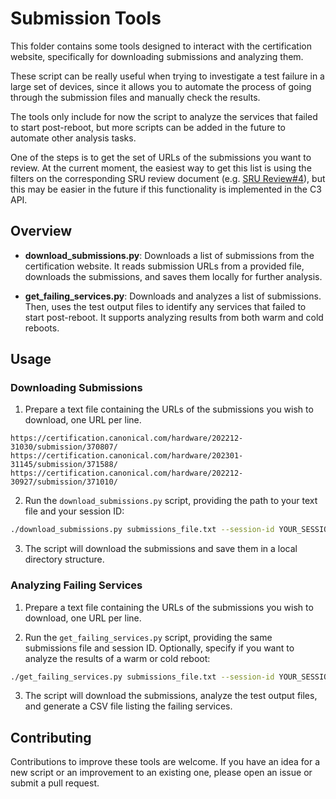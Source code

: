 # Submission Tools

This folder contains some tools designed to interact with the certification
website, specifically for downloading submissions and analyzing them.

These script can be really useful when trying to investigate a test failure in 
a large set of devices, since it allows you to automate the process of going
through the submission files and manually check the results.

The tools only include for now the script to analyze the services that failed
to start post-reboot, but more scripts can be added in the future to automate
other analysis tasks.

One of the steps is to get the set of URLs of the submissions you want to
review. At the current moment, the easiest way to get this list is using the
filters on the corresponding SRU review document (e.g. [SRU Review#4](https://docs.google.com/spreadsheets/d/1m-YrtOiGH8XM5dZY9n6UcNeY-sJebyNUQar053VvBb0/edit?gid=1644139636#gid=1644139636)),
but this may be easier in the future if this functionality is implemented in the
C3 API.

## Overview

- **download_submissions.py**: Downloads a list of submissions from the
   certification website. It reads submission URLs from a provided file,
   downloads the submissions, and saves them locally for further analysis.

- **get_failing_services.py**: Downloads and analyzes a list of submissions.
   Then, uses the test output files to identify any services that failed to
   start post-reboot. It supports analyzing results from both warm and cold
   reboots.

## Usage

### Downloading Submissions

1. Prepare a text file containing the URLs of the submissions you wish to
   download, one URL per line.

```
https://certification.canonical.com/hardware/202212-31030/submission/370807/
https://certification.canonical.com/hardware/202301-31145/submission/371588/
https://certification.canonical.com/hardware/202212-30927/submission/371010/
```

2. Run the `download_submissions.py` script, providing the path to your text
   file and your session ID:

```sh
./download_submissions.py submissions_file.txt --session-id YOUR_SESSION_ID
```

3. The script will download the submissions and save them in a local directory
   structure.

### Analyzing Failing Services

1. Prepare a text file containing the URLs of the submissions you wish to
   download, one URL per line.

2. Run the `get_failing_services.py` script, providing the same submissions file
   and session ID. Optionally, specify if you want to analyze the results of a
   warm or cold reboot:

```sh
./get_failing_services.py submissions_file.txt --session-id YOUR_SESSION_ID --test post-warm-reboot
```

3. The script will download the submissions, analyze the test output files, and
   generate a CSV file listing the failing services. 


## Contributing

Contributions to improve these tools are welcome. If you have an idea for a new
script or an improvement to an existing one, please open an issue or submit a
pull request.
